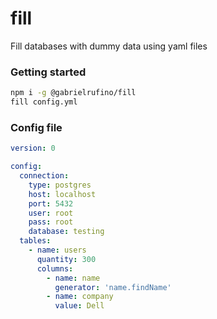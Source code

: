 # fill

Fill databases with dummy data using yaml files

### Getting started

```bash
npm i -g @gabrielrufino/fill
fill config.yml
```

### Config file

```yaml
version: 0

config:
  connection:
    type: postgres
    host: localhost
    port: 5432
    user: root
    pass: root
    database: testing
  tables:
    - name: users
      quantity: 300
      columns:
        - name: name
          generator: 'name.findName'
        - name: company
          value: Dell
```

